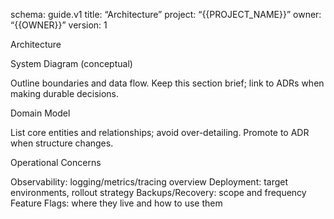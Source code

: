 schema: guide.v1
title: “Architecture”
project: “{{PROJECT_NAME}}”
owner: “{{OWNER}}”
version: 1

Architecture

System Diagram (conceptual)

Outline boundaries and data flow. Keep this section brief; link to ADRs when making durable decisions.

Domain Model

List core entities and relationships; avoid over-detailing. Promote to ADR when structure changes.

Operational Concerns

Observability: logging/metrics/tracing overview
Deployment: target environments, rollout strategy
Backups/Recovery: scope and frequency
Feature Flags: where they live and how to use them
